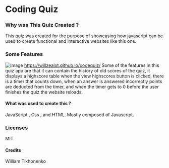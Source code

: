 # Coding Quiz
### Why was This Quiz Created ?
This quiz was created for the purpose of showcasing how javascript can be used to create functional and interactive websites like this one.
### Some Features
![image](https://github.com/WillZealot/codequiz/assets/127908016/c500dd45-dc62-4bda-a649-d54b6cd34f35)
https://willzealot.github.io/codequiz/
Some of the features in this quiz app are that it can contain the history of old scores of the quiz, it displays a highscore table when the view highscores button is clicked, there is a timer that counts down, when an answer is answered incorrectly points are deducted from the timer, and when the timer gets to 0 before the user finishes the quiz the website reloads.
#### What was used to create this ?
JavaScript , Css , and HTML.
Mostly composed of Javascript.
### Licenses
MIT
#### Credits 
William Tikhonenko
